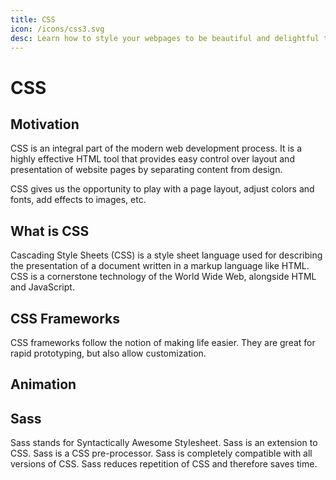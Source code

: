 ```yaml
---
title: CSS
icon: /icons/css3.svg
desc: Learn how to style your webpages to be beautiful and delightful to use with CSS!
---
```



# CSS

## Motivation
CSS is an integral part of the modern web development process. It is a highly effective HTML tool that provides easy control over layout and presentation of website pages by separating content from design.

CSS gives us the opportunity to play with a page layout, adjust colors and fonts, add effects to images, etc.

## What is CSS
Cascading Style Sheets (CSS) is a style sheet language used for describing the presentation of a document written in a markup language like HTML. CSS is a cornerstone technology of the World Wide Web, alongside HTML and JavaScript.

<grid-1-x-2 title="Introduction to CSS" desc="A very simple introduction to CSS to get you started with CSS by Scrimba. It introduces you to paddings, margins, border and more!" link="https://scrimba.com/course/gintrotocss" img-Src="https://raw.githubusercontent.com/github/explore/80688e429a7d4ef2fca1e82350fe8e3517d3494d/topics/css/css.png" button="Check it Out!"></grid-1-x-2>

## CSS Frameworks
CSS frameworks follow the notion of making life easier. They are great for rapid prototyping, but also allow customization.
<grid-1-x-2 title="BootStrap 5" desc="Introduces you to Grid System, Navbars & Dropdowns, Jumbotron, List Group, Alerts & Progress bars, Typography, Labels & Badges and more!" link="https://www.youtube.com/watch?v=5GcQtLDGXy8" img-Src="https://raw.githubusercontent.com/github/explore/80688e429a7d4ef2fca1e82350fe8e3517d3494d/topics/bootstrap/bootstrap.png" button="Check it Out!" :reversed="true"></grid-1-x-2>

## Animation
<grid-1-x-2 desc="Take you designing to the next level, by adding animation to your arsanel. This is a basic introduction to CSS Animation." link="https://www.udemy.com/tutorial/advanced-css-and-sass/creating-cool-css-animations/" img-Src="https://miro.medium.com/max/1000/0*z-NzK5spBWCM5gp_.jpg" button="Check it Out!"></grid-1-x-2>

## Sass
Sass stands for Syntactically Awesome Stylesheet. Sass is an extension to CSS. Sass is a CSS pre-processor. Sass is completely compatible with all versions of CSS. Sass reduces repetition of CSS and therefore saves time.

<grid-1-x-2 title="Introduction to Sass" desc="A very simple introduction of Sass to get you started!" link="https://www.youtube.com/watch?v=_a5j7KoflTs" img-Src="https://raw.githubusercontent.com/github/explore/80688e429a7d4ef2fca1e82350fe8e3517d3494d/topics/sass/sass.png" button="Check it Out!"></grid-1-x-2>